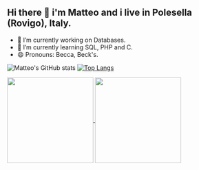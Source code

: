 ## Hi there 👋 i'm Matteo and i live in Polesella (Rovigo), Italy.

- 🔭 I’m currently working on Databases.
- 🌱 I’m currently learning SQL, PHP and C.
- 😄 Pronouns: Becca, Beck's.

![Matteo's GitHub stats](https://github-readme-stats.vercel.app/api?username=MatteoBeccari05&show_icons=true&theme=transparent)  [![Top Langs](https://github-readme-stats.vercel.app/api/top-langs/?username=MatteoBeccari05&layout=donut&theme=transparent)](https://github.com/MatteoBeccari05/github-readme-stats)

<a href="https://github.com/MatteoBeccari05/github-readme-stats">
  <img height=200 align="center" src="https://github-readme-stats.vercel.app/api?username=MatteoBeccari05&theme=transparent" />
</a>
<a href="https://github.com/MatteoBeccari05/convoychat">
  <img height=200 align="center" src="https://github-readme-stats.vercel.app/api/top-langs?username=MatteoBeccari05&layout=compact&langs_count=8&card_width=320&theme=transparent" />
</a>
